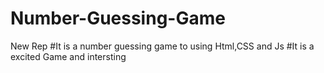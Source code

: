 # Number-Guessing-Game
New Rep
#It is a number guessing game to using Html,CSS and Js
#It is a excited Game and intersting

